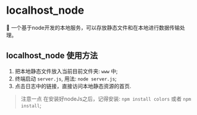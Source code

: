 # localhost_node
🧠 一个基于node开发的本地服务，可以存放静态文件和在本地进行数据传输处理。

## localhost_node 使用方法

1. 把本地静态文件放入当前目前文件夹: `www` 中;
2. 终端启动 `server.js`, 用法: `node server.js`;
3. 点击日志中的链接，直接访问本地静态资源的首页.

> 注意一点
在安装好nodeJs之后，记得安装: `npm install colors` 或者 `npm install`;

